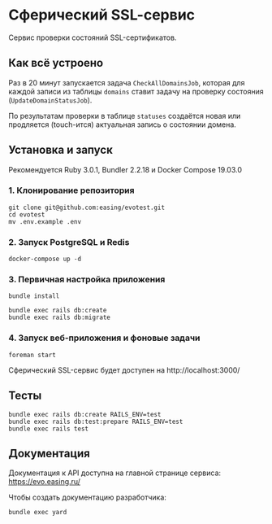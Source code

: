 # Сферический SSL-cервис

Сервис проверки состояний SSL-сертификатов.

## Как всё устроено

Раз в 20 минут запускается задача `CheckAllDomainsJob`, которая для каждой записи из таблицы `domains` ставит задачу
на проверку состояния (`UpdateDomainStatusJob`).

По результатам проверки в таблице `statuses` создаётся новая или продляется (touch-ится) актуальная запись
о состоянии домена.


## Установка и запуск

Рекомендуется Ruby 3.0.1, Bundler 2.2.18 и Docker Compose 19.03.0

### 1. Клонирование репозитория
```
git clone git@github.com:easing/evotest.git
cd evotest
mv .env.example .env
```

### 2. Запуск PostgreSQL и Redis

```
docker-compose up -d
```

### 3. Первичная настройка приложения
```
bundle install

bundle exec rails db:create
bundle exec rails db:migrate
```

### 4. Запуск веб-приложения и фоновые задачи
```
foreman start
```

Сферический SSL-сервис будет доступен на http://localhost:3000/

## Тесты
```
bundle exec rails db:create RAILS_ENV=test
bundle exec rails db:test:prepare RAILS_ENV=test
bundle exec rails test
```

## Документация

Документация к API доступна на главной странице сервиса: https://evo.easing.ru/


Чтобы создать документацию разработчика:
```
bundle exec yard
```
